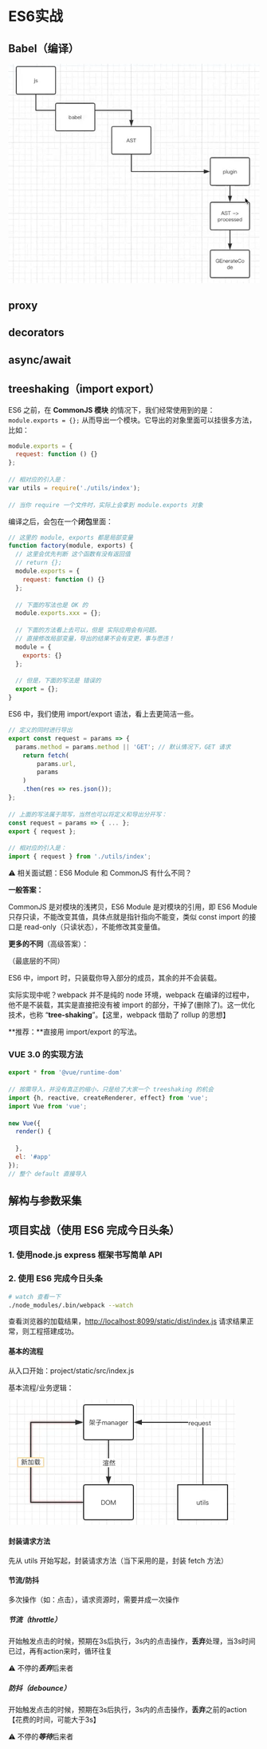 # ES6实战

## Babel（编译）

![myplugin解析](./img/myplugin解析.png)

## proxy

## decorators

## async/await

## treeshaking（import export）

ES6 之前，在 **CommonJS 模块** 的情况下，我们经常使用到的是：`module.exports = {};` 从而导出一个模块。它导出的对象里面可以挂很多方法，比如：

```javascript
module.exports = {
  request: function () {}
};

// 相对应的引入是：
var utils = require('./utils/index');

// 当你 require 一个文件时，实际上会拿到 module.exports 对象
```

编译之后，会包在一个**闭包**里面：

```javascript
// 这里的 module, exports 都是局部变量
function factory(module, exports) {
  // 这里会优先判断 这个函数有没有返回值
  // return {};
  module.exports = {
    request: function () {}
  };
  
  // 下面的写法也是 OK 的
  module.exports.xxx = {};
  
  // 下面的方法看上去可以，但是 实际应用会有问题。
  // 直接修改局部变量，导出的结果不会有变更，事与愿违！
  module = {
    exports: {}
  };
  
  // 但是，下面的写法是 错误的
  export = {};
}
```

ES6 中，我们使用 import/export 语法，看上去更简洁一些。

```js
// 定义的同时进行导出
export const request = params => {
  params.method = params.method || 'GET'; // 默认情况下，GET 请求
    return fetch(
        params.url,
        params
    )
    .then(res => res.json()); 
};

// 上面的写法属于简写，当然也可以将定义和导出分开写：
const request = params => { ... };
export { request };
                                                   
// 相对应的引入是：
import { request } from './utils/index';
```

⚠️ 相关面试题：ES6 Module 和 CommonJS 有什么不同？

**一般答案：**

CommonJS 是对模块的浅拷贝，ES6 Module 是对模块的引用，即 ES6 Module 只存只读，不能改变其值，具体点就是指针指向不能变，类似 const import 的接口是 read-only（只读状态），不能修改其变量值。

**更多的不同**（高级答案）：

（最底层的不同）

ES6 中，import 时，只装载你导入部分的成员，其余的并不会装载。

实际实现中呢？webpack 并不是纯的 node 环境，webpack 在编译的过程中，他不是不装载，其实是直接把没有被 import 的部分，干掉了(删除了)。这一优化技术，也称 “**tree-shaking**”。【这里，webpack 借助了 rollup 的思想】

**推荐：**直接用 import/export 的写法。

### VUE 3.0 的实现方法

```js
export * from '@vue/runtime-dom'

// 按需导入，并没有真正的缩小，只是给了大家一个 treeshaking 的机会
import {h, reactive, createRenderer, effect} from 'vue';
import Vue from 'vue';

new Vue({
  render() {
    
  },
  el: '#app'
});
// 整个 default 直接导入
```

## 解构与参数采集

## 项目实战（使用 ES6 完成今日头条）

### 1. 使用node.js  express 框架书写简单 API

### 2. 使用 ES6 完成今日头条

```bash
# watch 查看一下
./node_modules/.bin/webpack --watch
```

查看浏览器的加载结果，<http://localhost:8099/static/dist/index.js> 请求结果正常，则工程搭建成功。

#### 基本的流程

从入口开始：project/static/src/index.js

基本流程/业务逻辑：

![基本的流程](./img/业务逻辑.png)

#### 封装请求方法

先从 utils 开始写起，封装请求方法（当下采用的是，封装 fetch 方法）

#### 节流/防抖

多次操作（如：点击），请求资源时，需要并成一次操作

##### 节流（throttle）

开始触发点击的时候，预期在3s后执行，3s内的点击操作，**丢弃**处理，当3s时间已过，再有action来时，循环往复

⚠️ 不停的***丢弃***后来者

##### 防抖（debounce）

开始触发点击的时候，预期在3s后执行，3s内的点击操作，**丢弃**之前的action【花费的时间，可能大于3s】

⚠️ 不停的***等待***后来者
